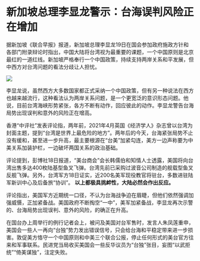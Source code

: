 # 新加坡总理李显龙警示：台海误判风险正在增加

据新加坡《联合早报》报道，新加坡总理李显龙19日在国会参加政府施政方针和各部门附录辩论时指出，中国大陆将台湾视为最重要的课题，一个中国原则是北京最红的一道红线。新加坡严格奉行一个中国政策，持续支持两岸关系和平发展，但中西方对台湾问题的看法分歧让人担忧。

![](https://inews.gtimg.com/om_bt/OjlP_DxPnZWkV74ZJg8y6SkQOZ169cGEgExYmxLvapTx4AA/1000)

李显龙说，虽然西方大多数国家都正式采纳一个中国政策，但有另一种说法在西方也越来越流行，这种看法认为两岸关系问题，是一个更宽泛的意识形态问题。他说，目前台湾海峡形势紧张，各方不断有动作，回应彼此的动作。李显龙警告台海局势出现误判和意外的风险正在增高。

香港“中评社”发表评论指，两年前，2021年4月英国《经济学人》杂志曾以台湾为封面主题，提到“台湾是世界上最危险的地方”。两年后的今天，台海紧张局势不止没有缓和，甚至进一步升高，最主要根源在“台美”加紧勾连，美方一边声称要为中美关系加装护栏，一边破坏两国关系的政治基础。

评论提到，彭博社18日报道，“美台商会”会长韩儒伯和知情人士透露，美国将向台湾出售多达400枚陆基型鱼叉飞弹。台湾先前已采购过波音公司制造的舰载型鱼叉反舰飞弹。另外，台湾军方18日证实，近200名美军现役教官将驻台，多数进驻陆军新训中心及后备旅“协训”。
**以上都极具挑衅性，大陆必然会作出反应。**

评论指出，美国军方近期统一口径，不认为台海战争迫在眉睫，但他们依然强调加强威慑，正加紧备战。美国政府不断掏空“一中”，美军加紧备战，李显龙再次示警的、台海局势出现误判、意外的风险，的确正在升高。

在国台办上周举行的例行记者会上，被问及美国对台军售时，发言人朱凤莲重申，美国会一些人一再向“台独”势力发出错误信号，只会给台海和平稳定带来进一步损害。敦促美方恪守一个中国原则和中美三个联合公报，停止任何形式的美台官方往来和军事联系。民进党当局收买美国会一些反华议员为“台独”张目，妄图“以武拒统”“倚美谋独”，注定失败。

